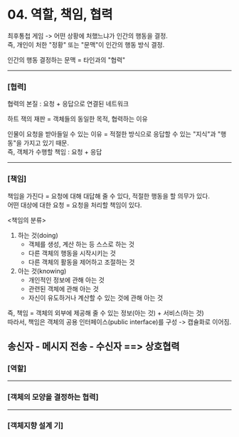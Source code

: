 # 04. 역할, 책임, 협력 #
    
    
최후통첩 게임 -> 어떤 상황에 처했느냐가 인간의 행동을 결정.  
즉, 개인이 처한 "정황" 또는 "문맥"이 인간의 행동 방식 결정.  
  
인간의 행동 결정하는 문맥 = 타인과의 "협력"  
 
 -----------------
 ### [협력] ###   
협력의 본질 : 요청 + 응답으로 연결된 네트워크  
  
하트 잭의 재판 = 객체들의 동일한 목적, 협력하는 이유  
  
인물이 요청을 받아들일 수 있는 이유 = 적절한 방식으로 응답할 수 있는 "지식"과 "행동"을 가지고 있기 때문.  
즉, 객체가 수행할 책임 : 요청 + 응답  
  
-----------------
 ### [책임] ###  
 책임을 가진다 = 요청에 대해 대답해 줄 수 있다, 적절한 행동을 할 의무가 있다.  
 어떤 대상에 대한 요청 = 요청을 처리할 책임이 있다.  
   
 <책임의 분류>
 1. 하는 것(doing)
    - 객체를 생성, 계산 하는 등 스스로 하는 것
    - 다른 객체의 행동을 시작시키는 것
    - 다른 객체의 활동을 제어하고 조절하는 것
 2. 아는 것(knowing)
    - 개인적인 정보에 관해 아는 것
    - 관련된 객체에 관해 아는 것
    - 자신이 유도하거나 계산할 수 있는 것에 관해 아는 것  
   
 즉, 책임 = 객체의 외부에 제공해 줄 수 있는 정보(아는 것) + 서비스(하는 것)  
 따라서, 책임은 객체의 공용 인터페이스(public interface)를 구성 -> 캡슐화로 이어짐.  
   
 송신자 - 메시지 전송 - 수신자  ==> 상호협력  
 -----------------
 ### [역할] ### 
 -----------------
 ### [객체의 모양을 결정하는 협력] ### 
 -----------------
 ### [객체지향 설계 기] ### 
